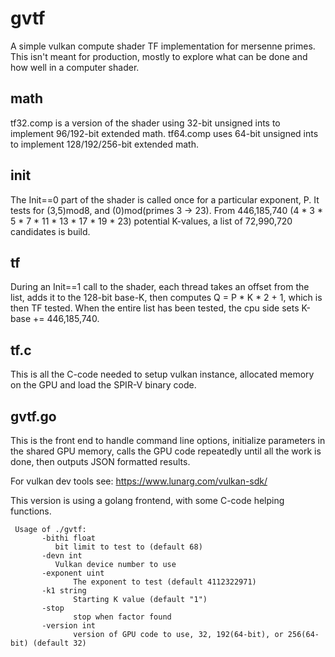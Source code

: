 # gvtf
A simple vulkan compute shader TF implementation for mersenne primes.  This isn't meant
for production, mostly to explore what can be done and how well in a computer shader.

## math
tf32.comp is a version of the shader using 32-bit unsigned ints to implement 96/192-bit extended math.
tf64.comp uses 64-bit unsigned ints to implement 128/192/256-bit extended math.

## init
The Init==0 part of the shader is called once for a particular exponent, P.  It tests for (3,5)mod8, and (0)mod(primes 3 -> 23). From
446,185,740 (4 * 3 * 5 * 7 * 11 * 13 * 17 * 19 * 23) potential K-values, a list of 72,990,720 candidates is build.

## tf
During an Init==1 call to the shader, each thread takes an offset from the list, adds it to the 128-bit base-K, then
computes Q = P * K * 2 + 1, which is then TF tested. When the entire list has been tested, the cpu side sets K-base += 446,185,740.

## tf.c
This is all the C-code needed to setup vulkan instance, allocated memory on the GPU and load the SPIR-V binary code.

## gvtf.go
This is the front end to handle command line options, initialize parameters in the shared GPU memory, calls the GPU code repeatedly until all the work is done, then outputs JSON formatted results.

For vulkan dev tools see: https://www.lunarg.com/vulkan-sdk/


This version is using a golang frontend, with some C-code helping functions.

     Usage of ./gvtf:
           -bithi float
	          bit limit to test to (default 68)
           -devn int
    	   	  Vulkan device number to use
           -exponent uint
    	          The exponent to test (default 4112322971)
           -k1 string
    	          Starting K value (default "1")
           -stop
    	          stop when factor found
           -version int
    	          version of GPU code to use, 32, 192(64-bit), or 256(64-bit) (default 32)
